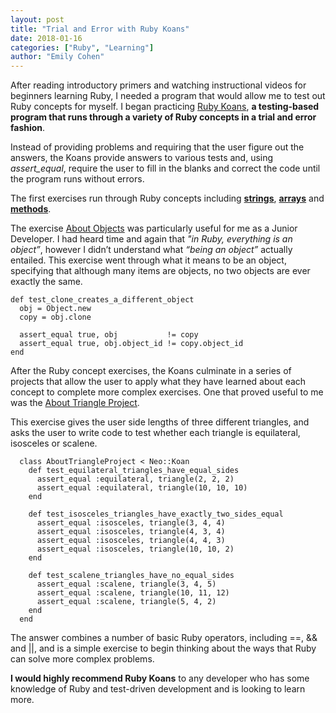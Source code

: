 ```yaml
---
layout: post
title: "Trial and Error with Ruby Koans"
date: 2018-01-16
categories: ["Ruby", "Learning"]
author: "Emily Cohen"
---
```


After reading introductory primers and watching instructional videos for beginners learning Ruby, I needed a program that would allow me to test out Ruby concepts for myself. I began practicing [Ruby Koans](http://rubykoans.com), **a testing-based program that runs through a variety of Ruby concepts in a trial and error fashion**.

<!--more-->

Instead of providing problems and requiring that the user figure out the answers, the Koans provide answers to various tests and, using *assert_equal*, require the user to fill in the blanks and correct the code until the program runs without errors.

The first exercises run through Ruby concepts including **[strings](https://github.com/ercohen14/ruby-koans/blob/master/about_strings.rb)**, **[arrays](https://github.com/ercohen14/ruby-koans/blob/master/about_arrays.rb)** and **[methods](https://github.com/ercohen14/ruby-koans/blob/master/about_methods.rb)**.

The exercise [About Objects](https://github.com/ercohen14/ruby-koans/blob/master/about_objects.rb) was particularly useful for me as a Junior Developer. I had heard time and again that *"in Ruby, everything is an object”*, however I didn’t understand what *“being an object”* actually entailed. This exercise went through what it means to be an object, specifying that although many items are objects, no two objects are ever exactly the same.

    def test_clone_creates_a_different_object
      obj = Object.new
      copy = obj.clone

      assert_equal true, obj           != copy
      assert_equal true, obj.object_id != copy.object_id
    end

After the Ruby concept exercises, the Koans culminate in a series of projects that allow the user to apply what they have learned about each concept to complete more complex exercises. One that proved useful to me was the [About Triangle Project](https://github.com/ercohen14/ruby-koans/blob/master/about_triangle_project.rb).

This exercise gives the user side lengths of three different triangles, and asks the user to write code to test whether each triangle is equilateral, isosceles or scalene.


      class AboutTriangleProject < Neo::Koan
        def test_equilateral_triangles_have_equal_sides
          assert_equal :equilateral, triangle(2, 2, 2)
          assert_equal :equilateral, triangle(10, 10, 10)
        end

        def test_isosceles_triangles_have_exactly_two_sides_equal
          assert_equal :isosceles, triangle(3, 4, 4)
          assert_equal :isosceles, triangle(4, 3, 4)
          assert_equal :isosceles, triangle(4, 4, 3)
          assert_equal :isosceles, triangle(10, 10, 2)
        end

        def test_scalene_triangles_have_no_equal_sides
          assert_equal :scalene, triangle(3, 4, 5)
          assert_equal :scalene, triangle(10, 11, 12)
          assert_equal :scalene, triangle(5, 4, 2)
        end
      end

The answer combines a number of basic Ruby operators, including ==, && and ||, and is a simple exercise to begin thinking about the ways that Ruby can solve more complex problems.

**I would highly recommend Ruby Koans** to any developer who has some knowledge of Ruby and test-driven development and is looking to learn more.
